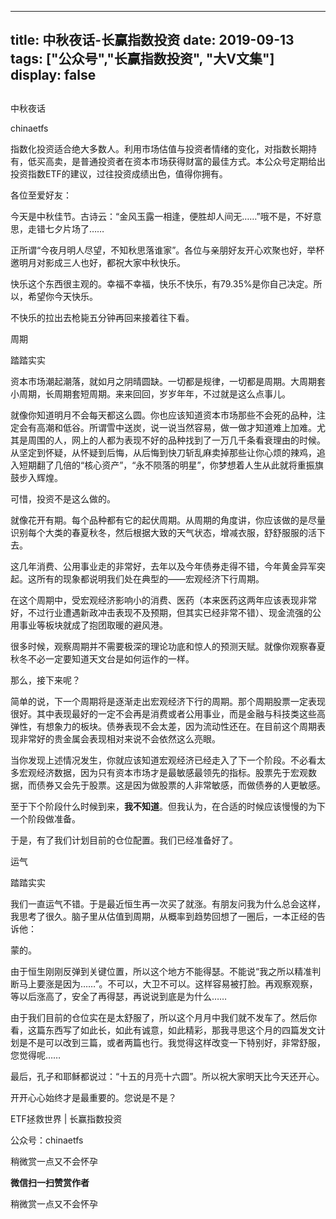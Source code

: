 
---
title:  中秋夜话-长赢指数投资
date: 2019-09-13
tags: ["公众号","长赢指数投资", "大V文集"]
display: false
---


## 



中秋夜话




chinaetfs




指数化投资适合绝大多数人。利用市场估值与投资者情绪的变化，对指数长期持有，低买高卖，是普通投资者在资本市场获得财富的最佳方式。本公众号定期给出投资指数ETF的建议，过往投资成绩出色，值得你拥有。










各位至爱好友：



今天是中秋佳节。古诗云：“金风玉露一相逢，便胜却人间无……”哦不是，不好意思，走错七夕片场了……



正所谓“今夜月明人尽望，不知秋思落谁家”。各位与亲朋好友开心欢聚也好，举杯邀明月对影成三人也好，都祝大家中秋快乐。



快乐这个东西很主观的。幸福不幸福，快乐不快乐，有79.35%是你自己决定。所以，希望你今天快乐。



不快乐的拉出去枪毙五分钟再回来接着往下看。









周期

踏踏实实



资本市场潮起潮落，就如月之阴晴圆缺。一切都是规律，一切都是周期。大周期套小周期，长周期套短周期。来来回回，岁岁年年，不过就是这么点事儿。



就像你知道明月不会每天都这么圆。你也应该知道资本市场那些不会死的品种，注定会有高潮和低谷。所谓雪中送炭，说一说当然容易，做一做才知道难上加难。尤其是周围的人，网上的人都为表现不好的品种找到了一万几千条看衰理由的时候。从坚定到怀疑，从怀疑到后悔，从后悔到快刀斩乱麻卖掉那些让你心烦的辣鸡，追入短期翻了几倍的“核心资产”，“永不陨落的明星”，你梦想着人生从此就将重振旗鼓步入辉煌。



可惜，投资不是这么做的。



就像花开有期。每个品种都有它的起伏周期。从周期的角度讲，你应该做的是尽量识别每个大类的春夏秋冬，然后根据大致的天气状态，增减衣服，舒舒服服的活下去。



这几年消费、公用事业走的非常好，去年以及今年债券走得不错，今年黄金异军突起。这所有的现象都说明我们处在典型的——宏观经济下行周期。



在这个周期中，受宏观经济影响小的消费、医药（本来医药这两年应该表现非常好，不过行业遭遇新政冲击表现不及预期，但其实已经非常不错）、现金流强的公用事业等板块就成了抱团取暖的避风港。



很多时候，观察周期并不需要极深的理论功底和惊人的预测天赋。就像你观察春夏秋冬不必一定要知道天文台是如何运作的一样。



那么，接下来呢？



简单的说，下一个周期将是逐渐走出宏观经济下行的周期。那个周期股票一定表现很好。其中表现最好的一定不会再是消费或者公用事业，而是金融与科技类这些高弹性，有想象力的板块。债券表现不会太差，因为流动性还在。在目前这个周期表现非常好的贵金属会表现相对来说不会依然这么亮眼。



当你发现上述情况发生，你就应该知道宏观经济已经走入了下一个阶段。不必看太多宏观经济数据，因为只有资本市场才是最敏感最领先的指标。股票先于宏观数据，而债券又会先于股票。这是因为做股票的人非常敏感，而做债券的人更敏感。



至于下个阶段什么时候到来，**我不知道**。但我认为，在合适的时候应该慢慢的为下一个阶段做准备。



于是，有了我们计划目前的仓位配置。我们已经准备好了。







运气

踏踏实实



我们一直运气不错。于是最近恒生再一次买了就涨。有朋友问我为什么总会这样，我思考了很久。脑子里从估值到周期，从概率到趋势回想了一圈后，一本正经的告诉他：



蒙的。

由于恒生刚刚反弹到关键位置，所以这个地方不能得瑟。不能说“我之所以精准判断马上要涨是因为……”。不可以，大卫不可以。这样容易被打脸。再观察观察，等以后涨高了，安全了再得瑟，再说说到底是为什么……



由于我们目前的仓位实在是太舒服了，所以这个月月中我们就不发车了。然后你看，这篇东西写了如此长，如此有诚意，如此精彩，那我寻思这个月的四篇发文计划是不是可以改到三篇，或者两篇也行。我觉得这样改变一下特别好，非常舒服，您觉得呢……



最后，孔子和耶稣都说过：“十五的月亮十六圆”。所以祝大家明天比今天还开心。



开开心心始终才是最重要的。您说是不是？







ETF拯救世界 | 长赢指数投资



公众号：chinaetfs



稍微赏一点又不会怀孕


**微信扫一扫赞赏作者**






稍微赏一点又不会怀孕








